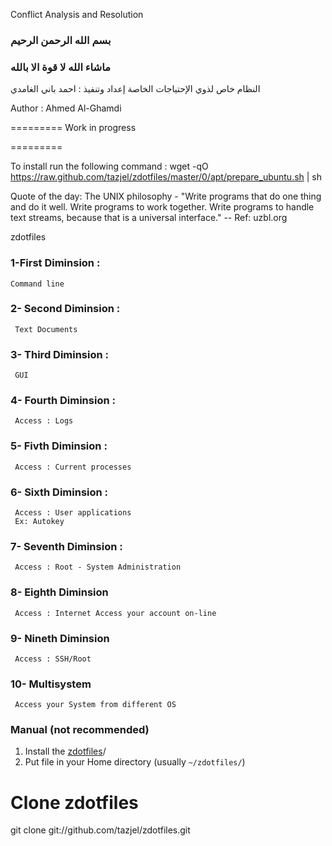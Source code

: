 Conflict Analysis and Resolution

### بسم الله الرحمن الرحيم
### ماشاء الله لا قوة الا بالله

النظام خاص لذوي الإحتياجات الخاصة
إعداد وتنفيذ : احمد باني الغامدي

Author : Ahmed Al-Ghamdi

=========
Work in progress

=========

To install run the following command : 
wget -qO https://raw.github.com/tazjel/zdotfiles/master/0/apt/prepare_ubuntu.sh | sh

Quote of the day:
The UNIX philosophy - "Write programs that do one thing and do it well. Write programs to work together. Write programs to handle text streams, because that is a universal interface."
-- Ref: uzbl.org

zdotfiles

### 1-First Diminsion :
    Command line
### 2- Second Diminsion :
     Text Documents
### 3- Third Diminsion :
     GUI
### 4- Fourth Diminsion :
     Access : Logs
### 5- Fivth Diminsion :
     Access : Current processes
### 6- Sixth Diminsion :
     Access : User applications
     Ex: Autokey
### 7- Seventh Diminsion :
     Access : Root - System Administration
### 8- Eighth Diminsion
     Access : Internet Access your account on-line
### 9- Nineth Diminsion
     Access : SSH/Root
### 10- Multisystem
     Access your System from different OS

### Manual (not recommended)

1. Install the
   [zdotfiles](https://github.com/tazjel/zdotfiles.git)/
2. Put file in your Home directory (usually `~/zdotfiles/`)

# Clone zdotfiles
git clone git://github.com/tazjel/zdotfiles.git


